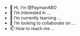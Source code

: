 - 👋 Hi, I’m @PaymanABO
- 👀 I’m interested in ...
- 🌱 I’m currently learning ...
- 💞️ I’m looking to collaborate on ...
- 📫 How to reach me ...

<!---
PaymanABO/PaymanABO is a ✨ special ✨ repository because its `README.md` (this file) appears on your GitHub profile.
You can click the Preview link to take a look at your changes.
--->
